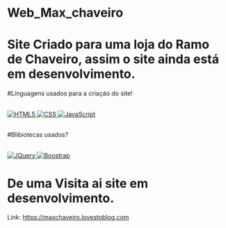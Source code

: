 # Web_Max_chaveiro
# Site Criado para uma loja do Ramo de Chaveiro, assim o site ainda está em desenvolvimento.
#Linguagens usados para a criaçáo do site!

<div style='display: inline_block'><br/>
<a href="https://developer.mozilla.org/pt-BR/docs/Web/HTML">
    <img aligh='center' alt='HTML5' src='https://img.shields.io/badge/HTML5-E34F26?style=for-the-badge&logo=html5&logoColor=white'/>
</a>

<a href="https://developer.mozilla.org/pt-BR/docs/Web/CSS">
    <img aligh='center' alt='CSS' src='https://img.shields.io/badge/CSS-239120?&style=for-the-badge&logo=css3&logoColor=white'/>
</a>

<a href="https://developer.mozilla.org/pt-BR/docs/Web/JavaScript">
    <img aligh='center' alt='JavaScript' src='https://img.shields.io/badge/JavaScript-F7DF1E?style=for-the-badge&logo=javascript&logoColor=black'/>
</a>
</div>

##
#Blibiotecas usados?

<div style='display: inline_block'><br/>
<a href="https://api.jquery.com">
    <img aligh='center' alt='JQuery' src='https://img.shields.io/badge/JQuery-E34F26?style=for-the-badge&logo=jh,jquery5&logoColor=white'/>
</a>

 <a href="https://getbootstrap.com/docs/5.3/getting-started/introduction/">
    <img aligh='center' alt='Boostrap' src='https://img.shields.io/badge/Boostrap-239120?&style=for-the-badge&logo=Boostrap3&logoColor=white'/>
</a>


# De uma Visita ai site em desenvolvimento.

Link: https://maxchaveiro.lovestoblog.com
</div>
